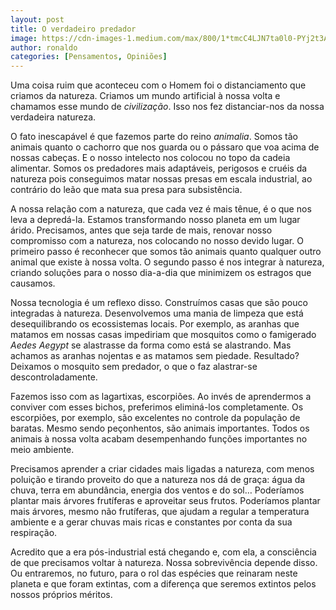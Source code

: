 ```yaml
---
layout: post
title: O verdadeiro predador
image: https://cdn-images-1.medium.com/max/800/1*tmcC4LJN7ta0l0-PYj2t3A.jpeg
author: ronaldo
categories: [Pensamentos, Opiniões]
---
```


Uma coisa ruim que aconteceu com o Homem foi o distanciamento que
criamos da natureza. Criamos um mundo artificial à nossa volta e
chamamos esse mundo de *civilização*. Isso nos fez distanciar-nos da
nossa verdadeira natureza.

O fato inescapável é que fazemos parte do reino *animalia*. Somos tão
animais quanto o cachorro que nos guarda ou o pássaro que voa acima de
nossas cabeças. E o nosso intelecto nos colocou no topo da cadeia
alimentar. Somos os predadores mais adaptáveis, perigosos e cruéis da
natureza pois conseguimos matar nossas presas em escala industrial, ao
contrário do leão que mata sua presa para subsistência.

A nossa relação com a natureza, que cada vez é mais tênue, é o que nos
leva a depredá-la. Estamos transformando nosso planeta em um lugar
árido. Precisamos, antes que seja tarde de mais, renovar nosso
compromisso com a natureza, nos colocando no nosso devido lugar. O
primeiro passo é reconhecer que somos tão animais quanto qualquer
outro animal que existe à nossa volta. O segundo passo é nos integrar
à natureza, criando soluções para o nosso dia-a-dia que minimizem os
estragos que causamos.

Nossa tecnologia é um reflexo disso. Construímos casas que são pouco
integradas à natureza. Desenvolvemos uma mania de limpeza que está
desequilibrando os ecossistemas locais. Por exemplo, as aranhas que
matamos em nossas casas impediriam que mosquitos como o famigerado
*Aedes Aegypt* se alastrasse da forma como está se alastrando. Mas
achamos as aranhas nojentas e as matamos sem piedade. Resultado?
Deixamos o mosquito sem predador, o que o faz alastrar-se
descontroladamente.

Fazemos isso com as lagartixas, escorpiões. Ao invés de aprendermos a
conviver com esses bichos, preferimos eliminá-los completamente. Os
escorpiões, por exemplo, são excelentes no controle da população de
baratas. Mesmo sendo peçonhentos, são animais importantes. Todos os
animais à nossa volta acabam desempenhando funções importantes no meio
ambiente.

Precisamos aprender a criar cidades mais ligadas a natureza, com menos
poluição e tirando proveito do que a natureza nos dá de graça: água da
chuva, terra em abundância, energia dos ventos e do sol… Poderíamos
plantar mais árvores frutíferas e aproveitar seus frutos. Poderíamos
plantar mais árvores, mesmo não frutíferas, que ajudam a regular a
temperatura ambiente e a gerar chuvas mais ricas e constantes por
conta da sua respiração.

Acredito que a era pós-industrial está chegando e, com ela, a
consciência de que precisamos voltar à natureza. Nossa sobrevivência
depende disso. Ou entraremos, no futuro, para o rol das espécies que
reinaram neste planeta e que foram extintas, com a diferença que
seremos extintos pelos nossos próprios méritos.

